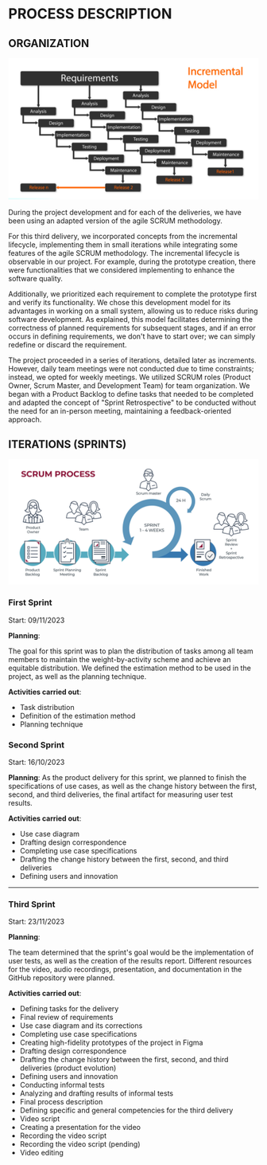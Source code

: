 # PROCESS DESCRIPTION

## ORGANIZATION

![Incremental Model](https://github.com/hjanssena/FIS-Proyecto/blob/d477df6f79f3043d7cbdc53d867a9d89e478cbe1/Assets/Incremental%20Model.jpg)

During the project development and for each of the deliveries, we have been using an adapted version of the agile SCRUM methodology.

For this third delivery, we incorporated concepts from the incremental lifecycle, implementing them in small iterations while integrating some features of the agile SCRUM methodology. The incremental lifecycle is observable in our project. For example, during the prototype creation, there were functionalities that we considered implementing to enhance the software quality.

Additionally, we prioritized each requirement to complete the prototype first and verify its functionality. We chose this development model for its advantages in working on a small system, allowing us to reduce risks during software development. As explained, this model facilitates determining the correctness of planned requirements for subsequent stages, and if an error occurs in defining requirements, we don't have to start over; we can simply redefine or discard the requirement.

The project proceeded in a series of iterations, detailed later as increments. However, daily team meetings were not conducted due to time constraints; instead, we opted for weekly meetings. We utilized SCRUM roles (Product Owner, Scrum Master, and Development Team) for team organization. We began with a Product Backlog to define tasks that needed to be completed and adapted the concept of "Sprint Retrospective" to be conducted without the need for an in-person meeting, maintaining a feedback-oriented approach.

## ITERATIONS (SPRINTS)

![SCRUM Process](https://github.com/hjanssena/FIS-Proyecto/blob/b960e58c090ee9386f8f16977a65ff2d079bbebc/Assets/SCRUM%20Process.jpg)

### First Sprint
Start: 09/11/2023

**Planning**:

The goal for this sprint was to plan the distribution of tasks among all team members to maintain the weight-by-activity scheme and achieve an equitable distribution. We defined the estimation method to be used in the project, as well as the planning technique.

**Activities carried out**:

- Task distribution
- Definition of the estimation method
- Planning technique

### Second Sprint
Start: 16/10/2023

**Planning**:
As the product delivery for this sprint, we planned to finish the specifications of use cases, as well as the change history between the first, second, and third deliveries, the final artifact for measuring user test results.

**Activities carried out**:

- Use case diagram
- Drafting design correspondence
- Completing use case specifications
- Drafting the change history between the first, second, and third deliveries
- Defining users and innovation

---

### Third Sprint

Start: 23/11/2023

**Planning**:

The team determined that the sprint's goal would be the implementation of user tests, as well as the creation of the results report. Different resources for the video, audio recordings, presentation, and documentation in the GitHub repository were planned.

**Activities carried out**:

- Defining tasks for the delivery
- Final review of requirements
- Use case diagram and its corrections
- Completing use case specifications
- Creating high-fidelity prototypes of the project in Figma
- Drafting design correspondence
- Drafting the change history between the first, second, and third deliveries (product evolution)
- Defining users and innovation
- Conducting informal tests
- Analyzing and drafting results of informal tests
- Final process description
- Defining specific and general competencies for the third delivery
- Video script
- Creating a presentation for the video
- Recording the video script
- Recording the video script (pending)
- Video editing

